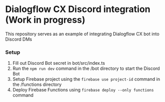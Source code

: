 # Dialogflow CX Discord integration (Work in progress)

This repository serves as an example of integrating Dialogflow CX bot into Discord DMs

### Setup 

1. Fill out Discord Bot secret in bot/src/index.ts
2. Run the ```npm run dev``` command in the /bot directory to start the Discord Bot
3. Setup Firebase project using the ```firebase use project-id``` command in the /functions directory
4. Deploy Firebase Functions using ```firebase deploy --only functions``` command
